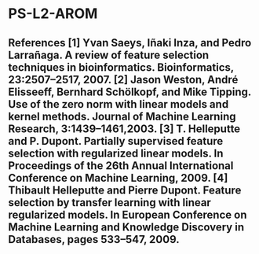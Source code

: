 # PS-L2-AROM
## References [1] Yvan Saeys, Iñaki Inza, and Pedro Larrañaga. A review of feature selection techniques in bioinformatics. Bioinformatics, 23:2507–2517, 2007.   [2] Jason Weston, André Elisseeff, Bernhard Schölkopf, and Mike Tipping. Use of the zero norm with linear models and kernel methods. Journal of Machine Learning Research, 3:1439–1461,2003.   [3] T. Helleputte and P. Dupont. Partially supervised feature selection with regularized linear models. In Proceedings of the 26th Annual International Conference on Machine Learning, 2009.   [4] Thibault Helleputte and Pierre Dupont. Feature selection by transfer learning with linear regularized models. In European Conference on Machine Learning and Knowledge Discovery in Databases, pages 533–547, 2009.
